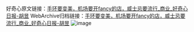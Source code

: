 好奇心原文链接：[手环要变美，机场要开fancy的店，威士忌要流行_商业_好奇心日报-胡昱](https://www.qdaily.com/articles/5490.html)
WebArchive归档链接：[手环要变美，机场要开fancy的店，威士忌要流行_商业_好奇心日报-胡昱](http://web.archive.org/web/20190623164858/https://www.qdaily.com/articles/5490.html)
![image](http://ww3.sinaimg.cn/large/007d5XDply1g3wheegffnj30u02yxnoo)